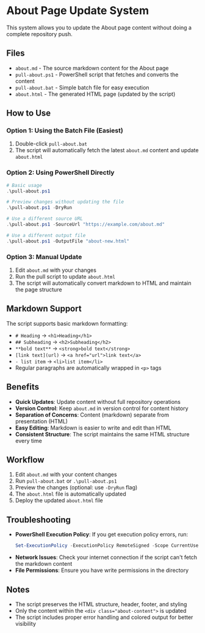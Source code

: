 # About Page Update System

This system allows you to update the About page content without doing a complete repository push.

## Files

- `about.md` - The source markdown content for the About page
- `pull-about.ps1` - PowerShell script that fetches and converts the content
- `pull-about.bat` - Simple batch file for easy execution
- `about.html` - The generated HTML page (updated by the script)

## How to Use

### Option 1: Using the Batch File (Easiest)
1. Double-click `pull-about.bat`
2. The script will automatically fetch the latest `about.md` content and update `about.html`

### Option 2: Using PowerShell Directly
```powershell
# Basic usage
.\pull-about.ps1

# Preview changes without updating the file
.\pull-about.ps1 -DryRun

# Use a different source URL
.\pull-about.ps1 -SourceUrl "https://example.com/about.md"

# Use a different output file
.\pull-about.ps1 -OutputFile "about-new.html"
```

### Option 3: Manual Update
1. Edit `about.md` with your changes
2. Run the pull script to update `about.html`
3. The script will automatically convert markdown to HTML and maintain the page structure

## Markdown Support

The script supports basic markdown formatting:
- `# Heading` → `<h1>Heading</h1>`
- `## Subheading` → `<h2>Subheading</h2>`
- `**bold text**` → `<strong>bold text</strong>`
- `[link text](url)` → `<a href="url">link text</a>`
- `- list item` → `<li>list item</li>`
- Regular paragraphs are automatically wrapped in `<p>` tags

## Benefits

- **Quick Updates**: Update content without full repository operations
- **Version Control**: Keep `about.md` in version control for content history
- **Separation of Concerns**: Content (markdown) separate from presentation (HTML)
- **Easy Editing**: Markdown is easier to write and edit than HTML
- **Consistent Structure**: The script maintains the same HTML structure every time

## Workflow

1. Edit `about.md` with your content changes
2. Run `pull-about.bat` or `.\pull-about.ps1`
3. Preview the changes (optional: use `-DryRun` flag)
4. The `about.html` file is automatically updated
5. Deploy the updated `about.html` file

## Troubleshooting

- **PowerShell Execution Policy**: If you get execution policy errors, run:
  ```powershell
  Set-ExecutionPolicy -ExecutionPolicy RemoteSigned -Scope CurrentUser
  ```
- **Network Issues**: Check your internet connection if the script can't fetch the markdown content
- **File Permissions**: Ensure you have write permissions in the directory

## Notes

- The script preserves the HTML structure, header, footer, and styling
- Only the content within the `<div class="about-content">` is updated
- The script includes proper error handling and colored output for better visibility
